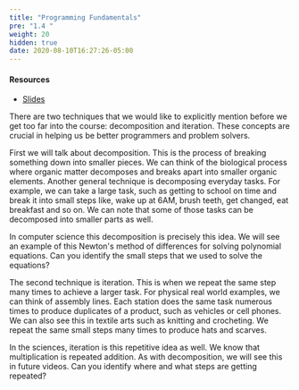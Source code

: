 ```yaml
---
title: "Programming Fundamentals"
pre: "1.4 "
weight: 20
hidden: true
date: 2020-08-10T16:27:26-05:00
---
```


#### Resources
* <a href="slides/prog_funds" target="_blank">Slides</a>

There are two techniques that we would like to explicitly mention before we get too far into the course: decomposition and iteration. These concepts are crucial in helping us be better programmers and problem solvers. 

First we will talk about decomposition. This is the process of breaking something down into smaller pieces. We can think of the biological process where organic matter decomposes and breaks apart into smaller organic elements. Another general technique is decomposing everyday tasks. For example, we can take a large task, such as getting to school on time and break it into small steps like, wake up at 6AM, brush teeth, get changed, eat breakfast and so on. We can note that some of those tasks can be decomposed into smaller parts as well.

In computer science this decomposition is precisely this idea. We will see an example of this Newton's method of differences for solving polynomial equations. Can you identify the small steps that we used to solve the equations?

The second technique is iteration. This is when we repeat the same step many times to achieve a larger task. For physical real world examples, we can think of assembly lines. Each station does the same task numerous times to produce duplicates of a product, such as vehicles or cell phones. We can also see this in textile arts such as knitting and crocheting. We repeat the same small steps many times to produce hats and scarves. 

In the sciences, iteration is this repetitive idea as well. We know that multiplication is repeated addition. As with decomposition, we will see this in future videos. Can you identify where and what steps are getting repeated?
